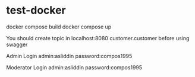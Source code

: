 # test-docker
docker compose build 
docker compose up

You should create topic in localhost:8080
customer.customer before using
swagger

Admin Login
admin:asliddin
password:compos1995

Moderator Login
admin:asliddin
password:compos1995

